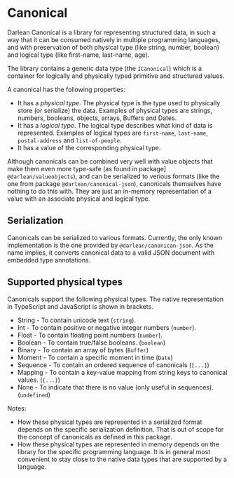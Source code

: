 # Canonical

Darlean Canonical is a library for representing structured data, in such a way that it can be consumed natively in multiple programming languages,
and with preservation of both physical type (like string, number, boolean) and logical type (like first-name, last-name, age).

The library contains a generic data type (the `ICanonical`) which is a container for logically and physically typed primitive and structured values.

A canonical has the following properties:
 * It has a *physical type*. The physical type is the type used to physically store (or serialize) the data. Examples of physical types are strings, numbers,
   booleans, objects, arrays, Buffers and Dates.
* It has a *logical type*. The logical type describes what kind of data is represented. Examples of logical types are `first-name`, `last-name`, `postal-address`
  and `list-of-people`.
* It has a value of the corresponding physical type.

Although canonicals can be combined very well with value objects that make them even more type-safe (as found in package] `@darlean/valueobjects`), and can be serialized to verious
formats (like the one from package `@darlean/canonical-json`), canonicals themselves have nothing to do this with. They are just an in-memory representation of a value with an
associate physical and logical type.

## Serialization

Canonicals can be serialized to various formats. Currently, the only known implementation is the one provided by `@darlean/canonican-json`. As the name implies, it converts
canonical data to a valid JSON document with embedded type annotations.

## Supported physical types

Canonicals support the following physical types. The native representation in TypeScript and JavaScript is shown in brackets.
* String - To contain unicode text (`string`).
* Int - To contain positive or negative integer numbers (`number`).
* Float - To contain floating point numbers (`number`).
* Boolean - To contain true/false booleans. (`boolean`)
* Binary - To contain an array of bytes (`Buffer`)
* Moment - To contain a specific moment in time (`Date`)
* Sequence - To contain an ordered sequence of canonicals (`[...]`)
* Mapping - To contain a key-value mapping from string keys to canonical values. (`{...}`)
* None - To indicate that there is no value (only useful in sequences). (`undefined`)

Notes:
* How these physical types are represented in a serialized format depends on the specific serialization definition. That is out of scope
  for the concept of canonicals as defined in this package.
* How these physical types are represented in memory depends on the library for the specific programming language. It is in general
  most convenient to stay close to the native data types that are supported by a language.